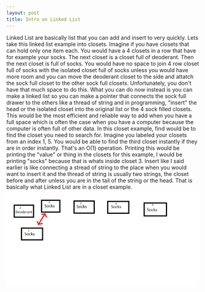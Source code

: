 ```yaml
---
layout: post
title: Intro on Linked List
---
```


Linked List are basically list that you can add and insert to very quickly. Lets take this linked list example into closets.
Imagine if you have closets that can hold only one item each. You would have a 4 closets in a row that have for example your
socks. The next closet is a closet full of deoderant. Then the next closet is full of socks. You would have no space to join 
4 row closet full of socks with the isolated closet full of socks unless you would have more room and you can move the
deoderant closet to the side and attatch the sock full closet to the other sock full closets. Unfortunately, you don't have 
that much space to do this. What you can do now instead is you can make a linked list so you can make a pointer that connects
the sock full drawer to the others like a thread of string and in programming, "insert" the head or the isolated closet into
the original list or the 4 sock filled closets. This would be the most efficient and reliable way to add when you have a full
space which is often the case when you have a computer because the computer is often full of other data. In this closet example,
find would be to find the closet you need to search for. Imagine you labeled your closets from an index 1, 5. You would be able
to find the third closet instantly if they are in order instantly. That's an O(1) operation. Printing this would be printing the
"value" or thing in the closets for this example, I would be printing "socks" because that is whats inside closet 3. Insert like
I said earlier is like connecting a stread of string to the place when you would want to insert it and the thread of string is 
usually two strings, the closet before and after unless you are in the tail of the string or the head. That is basically what 
Linked List are in a closet example.
![ClosetsExample](/images/yat.jpg)
